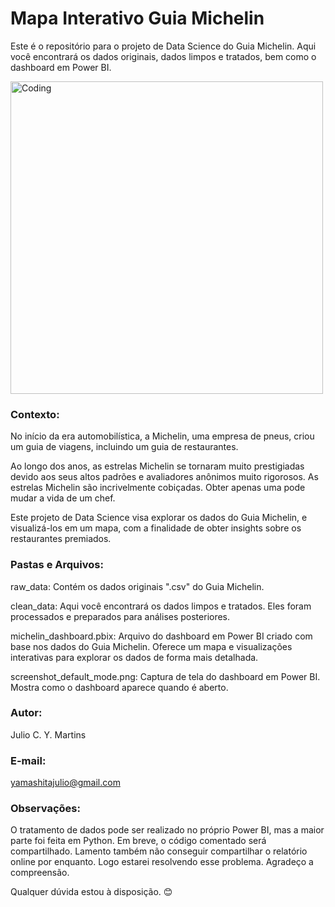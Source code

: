 # Mapa Interativo Guia Michelin 
Este é o repositório para o projeto de Data Science do Guia Michelin. Aqui você encontrará os dados originais, dados limpos e tratados, bem como o dashboard em Power BI.

<img align="center" alt="Coding" width="500" src="https://i.ytimg.com/vi/ejuoFBNrvhg/maxresdefault.jpg">

### Contexto:
No início da era automobilística, a Michelin, uma empresa de pneus, criou um guia de viagens, incluindo um guia de restaurantes.

Ao longo dos anos, as estrelas Michelin se tornaram muito prestigiadas devido aos seus altos padrões e avaliadores anônimos muito rigorosos. As estrelas Michelin são incrivelmente cobiçadas. Obter apenas uma pode mudar a vida de um chef.

Este projeto de Data Science visa explorar os dados do Guia Michelin, e visualizá-los em um mapa, com a finalidade de obter insights sobre os restaurantes premiados.

### Pastas e Arquivos:
raw_data: Contém os dados originais ".csv" do Guia Michelin. 

clean_data: Aqui você encontrará os dados limpos e tratados. Eles foram processados e preparados para análises posteriores.

michelin_dashboard.pbix: Arquivo do dashboard em Power BI criado com base nos dados do Guia Michelin. Oferece um mapa e visualizações interativas para explorar os dados de forma mais detalhada.

screenshot_default_mode.png: Captura de tela do dashboard em Power BI. Mostra como o dashboard aparece quando é aberto.

### Autor:
Julio C. Y. Martins

### E-mail: 
yamashitajulio@gmail.com

### Observações:
O tratamento de dados pode ser realizado no próprio Power BI, mas a maior parte foi feita em Python. Em breve, o código comentado será compartilhado. Lamento também não conseguir compartilhar o relatório online por enquanto. Logo estarei resolvendo esse problema. Agradeço a compreensão. 

Qualquer dúvida estou à disposição. 😊

